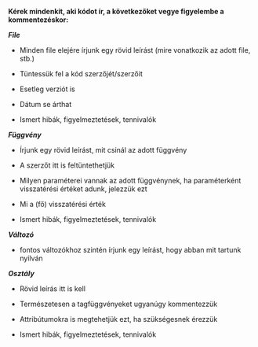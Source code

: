 **Kérek mindenkit, aki kódot ír, a következőket vegye figyelembe a kommentezéskor:**


**_File_**


- Minden file elejére írjunk egy rövid leírást (mire vonatkozik az adott file, stb.)

- Tüntessük fel a kód szerzőjét/szerzőit

- Esetleg verziót is

- Dátum se árthat

- Ismert hibák, figyelmeztetések, tennivalók

**_Függvény_**

- Írjunk egy rövid leírást, mit csinál az adott függvény

- A szerzőt itt is feltüntethetjük

- Milyen paraméterei vannak az adott függvénynek, ha paraméterként visszatérési értéket adunk, jelezzük ezt

- Mi a (fő) visszatérési érték

- Ismert hibák, figyelmeztetések, tennivalók


**_Változó_**


- fontos változókhoz szintén írjunk egy leírást, hogy abban mit tartunk nyilván


**_Osztály_**

- Rövid leírás itt is kell

- Természetesen a tagfüggvényeket ugyanúgy kommentezzük

- Attribútumokra is megtehetjük ezt, ha szükségesnek érezzük

- Ismert hibák, figyelmeztetések, tennivalók